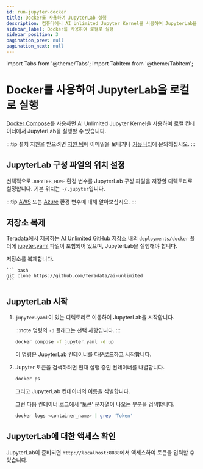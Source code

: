 ```yaml
---
id: run-jupyter-docker
title: Docker를 사용하여 JupyterLab 실행
description: 컴퓨터에서 AI Unlimited Jupyter Kernel을 사용하여 JupyterLab을 실행하는 방법을 알아보십시오.
sidebar_label: Docker를 사용하여 로컬로 실행
sidebar_position: 3
pagination_prev: null
pagination_next: null
---
```


import Tabs from '@theme/Tabs';
import TabItem from '@theme/TabItem';


# Docker를 사용하여 JupyterLab을 로컬로 실행

[Docker Compose](https://docs.docker.com/compose/)를 사용하면 AI Unlimited Jupyter Kernel을 사용하여 로컬 컨테이너에서 JupyterLab을 실행할 수 있습니다.

:::tip
설치 지원을 받으려면 <a href="mailto:aiunlimited.support@Teradata.com">지원 팀</a>에 이메일을 보내거나 [커뮤니티](https://support.teradata.com/community?id=community_forum&sys_id=b0aba91597c329d0e6d2bd8c1253affa)에 문의하십시오.
:::


## JupyterLab 구성 파일의 위치 설정

선택적으로 `JUPYTER_HOME` 환경 변수를 JupyterLab 구성 파일을 저장할 디렉토리로 설정합니다. 기본 위치는 `~/.jupyter`입니다.

:::tip
[AWS](https://docs.aws.amazon.com/sdkref/latest/guide/environment-variables.html) 또는 [Azure](https://github.com/paulbouwer/terraform-azure-quickstarts-samples/blob/master/README.md#azure-authentication) 환경 변수에 대해 알아보십시오.
:::


## 저장소 복제

Teradata에서 제공하는 [AI Unlimited GitHub 저장소](https://github.com/Teradata/ai-unlimited) 내의 `deployments/docker` 폴더에 [jupyter.yaml](https://github.com/Teradata/ai-unlimited/blob/develop/deployments/docker/jupyter.yaml) 파일이 포함되어 있으며, JupyterLab을 실행해야 합니다. 

저장소를 복제합니다.

    ``` bash
    git clone https://github.com/Teradata/ai-unlimited
	```


## JupyterLab 시작

1. `jupyter.yaml`이 있는 디렉토리로 이동하여 JupyterLab을 시작합니다.

    :::note
	명령의 `-d` 플래그는 선택 사항입니다.
	:::

  	```bash title="Run the Docker Compose file in the background "
	docker compose -f jupyter.yaml -d up 
	```
	이 명령은 JupyterLab 컨테이너를 다운로드하고 시작합니다.

2. Jupyter 토큰을 검색하려면 현재 실행 중인 컨테이너를 나열합니다.

	```bash
	docker ps 
	```

	그리고 JupyterLab 컨테이너의 이름을 식별합니다.

	그런 다음 컨테이너 로그에서 '토큰' 문자열이 나오는 부분을 검색합니다.

	```bash
	docker logs <container_name> | grep 'Token'
	```


## JupyterLab에 대한 액세스 확인

JupyterLab이 준비되면 `http://localhost:8888`에서 액세스하여 토큰을 입력할 수 있습니다. 



